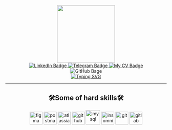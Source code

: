 <div id="header" align="center">
  <img src="https://media.giphy.com/media/zhYSVCirREeIZtONCI/giphy.gif" width="180"/>
</div>

<div id="badges" align="center">
  <a href="https://www.linkedin.com/in/yourboymarti/">
    <img src="https://img.shields.io/badge/LinkedIn-blue?style=for-the-badge&logo=linkedin&logoColor=white" alt="LinkedIn Badge"/>
  </a>
  <a href="https://t.me/yourboymarti">
    <img src="https://img.shields.io/badge/Telegram-blue?style=for-the-badge&logo=telegram&logoColor=white" alt="Telegram Badge"/>
  </a>
  <a href="https://www.notion.so/yourboymarti/Martin-Ananikian-dd00639110604c5abf4992f2bbc6e7ea/">
    <img src="https://img.shields.io/badge/My CV-blue?style=for-the-badge&logo=internet&logoColor=white" alt="My CV Badge"/>
  </a>
</div>
<div id="badges" align="center">
    <img src="https://komarev.com/ghpvc/?username=yourboymarti&style=flat-square&color=blue" alt="GitHub Bage"/>
</div>
<div id="badges" align="center">
<a href="https://git.io/typing-svg"><img src="https://readme-typing-svg.demolab.com?font=Ubuntu+Mono&weight=600&pause=500&color=26CD4DFF&center=true&vCenter=true&width=455&height=60&lines=Hi!+My+name%E2%80%99s+Martin+Ananikian;I%E2%80%99m+a+QA+Engineer;I'm+very+glad+to+see+you+on+my+GitHub;I+strive+to+work+on+my+repositories;Every+day;To+make+my+portfolio;look+attractive+to+you :)" alt="Typing SVG" /></a>
</div>



---

## <div align="center">🛠️Some of hard skills🛠️</div>  

<p align="center">
      <img src="https://cdn.jsdelivr.net/npm/simple-icons@3.0.1/icons/figma.svg" alt="figma" width="40" height="40"/> 
      <img src="https://cdn.jsdelivr.net/npm/simple-icons@3.0.1/icons/postman.svg" alt="postman" width="40" height="40"/>
      <img src="https://cdn.jsdelivr.net/npm/simple-icons@3.0.1/icons/jira.svg" alt="atlassian_jira" width="40" height="40"/>
      <img src="https://cdn.jsdelivr.net/npm/simple-icons@3.0.1/icons/github.svg" alt="github" width="40" height="40"/>
      <img src="https://cdn.jsdelivr.net/npm/simple-icons@3.0.1/icons/mysql.svg" alt="mysql" width="45" height="45"/>
      <img src="https://cdn.jsdelivr.net/npm/simple-icons@3.0.1/icons/insomnia.svg" alt="insomnia" width="40" height="40"/>
      <img src="https://cdn.jsdelivr.net/npm/simple-icons@3.0.1/icons/git.svg" alt="git" width="40" height="40"/>
      <img src="https://cdn.jsdelivr.net/npm/simple-icons@3.0.1/icons/gitlab.svg" alt="gitlab" width="40" height="40"/>
</p>

<div id="badges" align="center">
  

